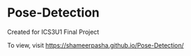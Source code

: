 # Pose-Detection
Created for ICS3U1 Final Project

To view, visit https://shameerpasha.github.io/Pose-Detection/
